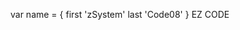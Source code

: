 var name = {
 first  'zSystem'
 last   'Code08'
}
 EZ CODE
<!---
MyInfo
+ Discord : ąką$traka#0808
+ Name    : Rodri Monzón
+ Alias   : Chuky
+ Dev In  : Python, JavaScript, Z.E.T.A.
+ MemberSq: Member&Co-Founder IDK$QUAD ExMember 
Actual Founder BluntSquad
--->

